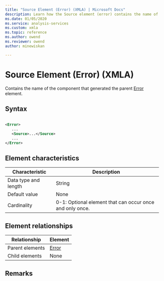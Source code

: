 ```yaml
---
title: "Source Element (Error) (XMLA) | Microsoft Docs"
description: Learn how the Source element (error) contains the name of the component that generated the parent Error element.
ms.date: 01/05/2020
ms.service: analysis-services
ms.custom: xmla
ms.topic: reference
ms.author: owend
ms.reviewer: owend
author: minewiskan

---
```

# Source Element (Error) (XMLA)

  Contains the name of the component that generated the parent [Error](../xml-elements-properties/error-element-xmla.md) element.  
  
## Syntax  
  
```xml  
  
<Error>  
   ...  
   <Source>...</Source>  
   ...  
</Error>  
```  
  
## Element characteristics  
  
|Characteristic|Description|  
|--------------------|-----------------|  
|Data type and length|String|  
|Default value|None|  
|Cardinality|0-1: Optional element that can occur once and only once.|  
  
## Element relationships  
  
|Relationship|Element|  
|------------------|-------------|  
|Parent elements|[Error](../xml-elements-properties/error-element-xmla.md)|  
|Child elements|None|  
  
## Remarks  
